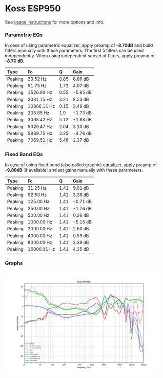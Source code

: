 # Koss ESP950
See [usage instructions](https://github.com/jaakkopasanen/AutoEq#usage) for more options and info.

### Parametric EQs
In case of using parametric equalizer, apply preamp of **-8.70dB** and build filters manually
with these parameters. The first 5 filters can be used independently.
When using independent subset of filters, apply preamp of **-8.70 dB**.

| Type    | Fc          |    Q | Gain     |
|:--------|:------------|:-----|:---------|
| Peaking | 23.52 Hz    | 0.85 | 8.06 dB  |
| Peaking | 51.75 Hz    | 1.72 | 4.07 dB  |
| Peaking | 1526.90 Hz  | 0.55 | -5.65 dB |
| Peaking | 2081.15 Hz  | 3.21 | 8.53 dB  |
| Peaking | 10866.11 Hz | 0.15 | 3.49 dB  |
| Peaking | 208.65 Hz   | 1.9  | -1.73 dB |
| Peaking | 3068.42 Hz  | 5.12 | -1.88 dB |
| Peaking | 5029.47 Hz  | 2.04 | 3.10 dB  |
| Peaking | 5969.75 Hz  | 3.25 | -4.76 dB |
| Peaking | 7069.51 Hz  | 5.48 | 2.37 dB  |

### Fixed Band EQs
In case of using fixed band (also called graphic) equalizer, apply preamp of **-9.86dB**
(if available) and set gains manually with these parameters.

| Type    | Fc          |    Q | Gain     |
|:--------|:------------|:-----|:---------|
| Peaking | 31.25 Hz    | 1.41 | 9.01 dB  |
| Peaking | 62.50 Hz    | 1.41 | 3.36 dB  |
| Peaking | 125.00 Hz   | 1.41 | -0.71 dB |
| Peaking | 250.00 Hz   | 1.41 | -1.76 dB |
| Peaking | 500.00 Hz   | 1.41 | 0.36 dB  |
| Peaking | 1000.00 Hz  | 1.41 | -5.15 dB |
| Peaking | 2000.00 Hz  | 1.41 | 2.60 dB  |
| Peaking | 4000.00 Hz  | 1.41 | 0.59 dB  |
| Peaking | 8000.00 Hz  | 1.41 | 3.39 dB  |
| Peaking | 16000.01 Hz | 1.41 | 4.35 dB  |

### Graphs
![](./Koss%20ESP950.png)